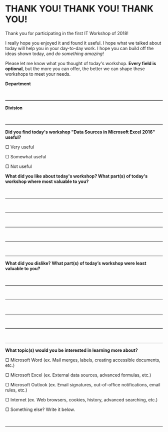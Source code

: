# THANK YOU! THANK YOU! THANK YOU!

Thank you for participating in the first IT Workshop of 2018!

I really hope you enjoyed it and found it useful.
I hope what we talked about today will help you in your day-to-day work.
I hope you can build off the ideas shown today, and *do something amazing*!

Please let me know what you thought of today's workshop.
**Every field is optional**, but the more you can offer, the better we can shape these workshops to meet your needs.

**Department**

<br /><hr />


**Division**

<br /><hr />


**Did you find today's workshop "Data Sources in Microsoft Excel 2016" useful?**

&#x25A2; Very useful

&#x25A2; Somewhat useful

&#x25A2; Not useful


**What did you like about today's workshop?  What part(s) of today's workshop where most valuable to you?**

<br /><hr />
<br /><hr />
<br /><hr />
<br /><hr />
<br /><hr />


**What did you dislike?  What part(s) of today’s workshop were least valuable to you?**

<br /><hr />
<br /><hr />
<br /><hr />
<br /><hr />
<br /><hr />


**What topic(s) would you be interested in learning more about?**

&#x25A2; Microsoft Word (ex. Mail merges, labels, creating accessible documents, etc.)

&#x25A2; Microsoft Excel (ex. External data sources, advanced formulas, etc.)

&#x25A2; Microsoft Outlook (ex. Email signatures, out-of-office notifications, email rules, etc.)

&#x25A2; Internet (ex. Web browsers, cookies, history, advanced searching, etc.)

&#x25A2; Something else? Write it below.

<br /><hr />
